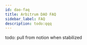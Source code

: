 ```yaml
---
id: dao-faq
title: Arbitrum DAO FAQ
sidebar_label: FAQ
description: todo:qqq
---
```


todo: pull from notion when stabilized

